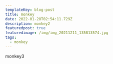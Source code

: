 ```yaml
---
templateKey: blog-post
title: monkey
date: 2022-01-28T02:54:11.729Z
description: monkey2
featuredpost: true
featuredimage: /img/img_20211211_135813574.jpg
tags:
  - monkey
---
```

monkey3